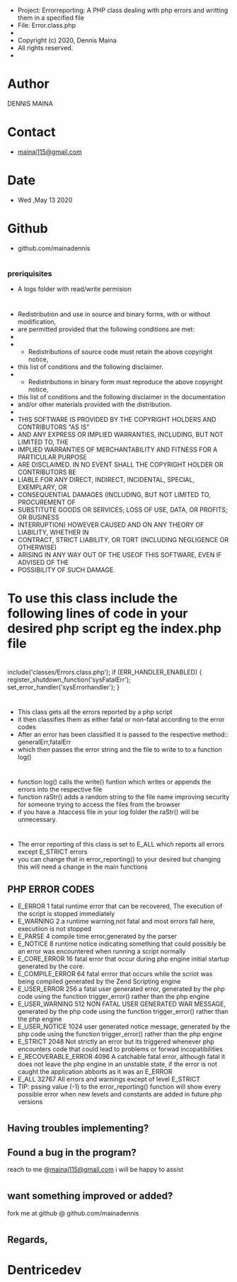  * Project:  Errorreporting: A PHP class dealing with php errors and writting them in a specified file
 * File:     Error.class.php
 *
 * Copyright (c) 2020, Dennis Maina
 * All rights reserved.
 *
# Author 
 DENNIS MAINA
# Contact
* mainaj115@gmail.com
# Date 
* Wed ,May 13 2020
# Github 
* github.com/mainadennis
# 
### preriquisites
* A logs folder with read/write permision
# 

 * Redistribution and use in source and binary forms, with or without modification,
 * are permitted provided that the following conditions are met:
 *
 *  - Redistributions of source code must retain the above copyright notice,
 *    this list of conditions and the following disclaimer.
 *  - Redistributions in binary form must reproduce the above copyright notice,
 *    this list of conditions and the following disclaimer in the documentation
 *    and/or other materials provided with the distribution.
 *
 * THIS SOFTWARE IS PROVIDED BY THE COPYRIGHT HOLDERS AND CONTRIBUTORS "AS IS"
 * AND ANY EXPRESS OR IMPLIED WARRANTIES, INCLUDING, BUT NOT LIMITED TO, THE
 * IMPLIED WARRANTIES OF MERCHANTABILITY AND FITNESS FOR A PARTICULAR PURPOSE
 * ARE DISCLAIMED. IN NO EVENT SHALL THE COPYRIGHT HOLDER OR CONTRIBUTORS BE
 * LIABLE FOR ANY DIRECT, INDIRECT, INCIDENTAL, SPECIAL, EXEMPLARY, OR
 * CONSEQUENTIAL DAMAGES (INCLUDING, BUT NOT LIMITED TO, PROCUREMENT OF
 * SUBSTITUTE GOODS OR SERVICES; LOSS OF USE, DATA, OR PROFITS; OR BUSINESS
 * INTERRUPTION) HOWEVER CAUSED AND ON ANY THEORY OF LIABILITY, WHETHER IN
 * CONTRACT, STRICT LIABILITY, OR TORT (INCLUDING NEGLIGENCE OR OTHERWISE)
 * ARISING IN ANY WAY OUT OF THE USEOF THIS SOFTWARE, EVEN IF ADVISED OF THE
 * POSSIBILITY OF SUCH DAMAGE.

# To use this class include the following lines of code in your desired php script eg the index.php file
# 
 include('classes/Errors.class.php');
 if (ERR_HANDLER_ENABLED) {
   register_shutdown_function('sysFatalErr');
   set_error_handler('sysErrorhandler');
 }
# 
* This class gets all the errors reported by a php script
* it then classifies them as either fatal or non-fatal according to the error codes
* After an error has been classified it is passed to the respective method:: generalErr,fatalErr
* which then passes the error string and the file to write to to a function log()
# 
* function log() calls the write() funtion which writes or appends the errors into the respective file
* function raStr() adds a random string to the file name improving security for someone trying to access the files from the browser
* if you have a .htaccess file in your log folder the raStr() will be unnecessary.
# 
* The error reporting of this class is set to E_ALL which reports all errors except E_STRICT errors
* you can change that in error_reporting() to your desired but changing this will need a change in the main functions

<h2>PHP ERROR CODES</h2>
<ul> 
<li>E_ERROR 1 fatal runtime error that can be recovered, The execution of the script is stopped immediately</li>
<li>E_WARNING 2 a runtime warning,not fatal and most errors fall here, executiion is not stopped</li>
<li>E_PARSE 4 compile time error,generated by the parser</li>
<li>E_NOTICE 8 runtime notice indicating something that could possibly be an error was encountered when running a script normally</li>
<li>E_CORE_ERROR 16 fatal error that occur during php engine initial startup generated by the core.</li>
<li>E_COMPILE_ERROR 64 fatal errror that occurs while the scriot was being compiled generated by the Zend Scripting engine</li>
<li>E_USER_ERROR 256 a fatal user generated error, generated by the php code using the function trigger_error() rather than the php engine</li>
<li>E_USER_WARNING 512 NON FATAL USER GENERATED WAR MESSAGE, generated by the php code using the function trigger_error() rather than the php engine</li>
<li>E_USER_NOTICE 1024 user generated notice message, generated by the php code using the function trigger_error() rather than the php engine</li>
<li>E_STRICT 2048 Not strictly an error but its triggered whenever php encounters code that could lead to problems or forwad incopatibilities</li>
<li>E_RECOVERABLE_ERROR 4096 A catchable fatal error, although fatal it does not leave the php engine in an unstable state, if the error is not caught the application abborts as it   was an E_ERROR</li>
<li>E_ALL 32767 All errors and warnings except of level E_STRICT</li>
<li>TIP: pssing value (-1) to the error_reporting() function will show every possible error when new levels and constants are added in future php versions</li>
</ul>

# 
## Having troubles implementing?
## Found a bug in the program?
 reach to me @mainaj115@gmail.com 
 i will be happy to assist 
# 
## want something improved or added?
  fork me at github @ github.com/mainadennis
# 
## Regards,
# Dentricedev
